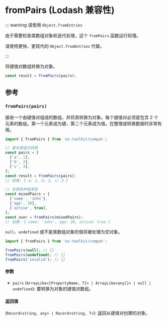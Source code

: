 # fromPairs (Lodash 兼容性)

::: warning 请使用 `Object.fromEntries`

由于需要检查类数组对象和迭代处理，这个 `fromPairs` 函数运行较慢。

请使用更快、更现代的 `Object.fromEntries` 代替。

:::

将键值对数组转换为对象。

```typescript
const result = fromPairs(pairs);
```

## 参考

### `fromPairs(pairs)`

接收一个由键值对组成的数组，并将其转换为对象。每个键值对必须是包含 2 个元素的数组。第一个元素成为键，第二个元素成为值。在整理或转换数据时非常有用。

```typescript
import { fromPairs } from 'es-toolkit/compat';

// 基本键值对转换
const pairs = [
  ['a', 1],
  ['b', 2],
  ['c', 3],
];
const result = fromPairs(pairs);
// 结果: { a: 1, b: 2, c: 3 }

// 处理各种值类型
const mixedPairs = [
  ['name', 'John'],
  ['age', 30],
  ['active', true],
];
const user = fromPairs(mixedPairs);
// 结果: { name: 'John', age: 30, active: true }
```

`null`、`undefined` 或不是类数组对象的值将被处理为空对象。

```typescript
import { fromPairs } from 'es-toolkit/compat';

fromPairs(null); // {}
fromPairs(undefined); // {}
fromPairs('invalid'); // {}
```

#### 参数

- `pairs` (`ArrayLike<[PropertyName, T]> | ArrayLike<any[]> | null | undefined`): 要转换为对象的键值对数组。

#### 返回值

(`Record<string, any> | Record<string, T>`): 返回从键值对创建的对象。
